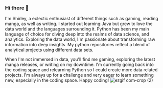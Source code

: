 ### Hi there 👋
I'm Shirley, a eclectic enthusiast of different things such as gaming, reading manga, as well as writing. I started out learning Java but grew to love the data world and the languages surrounding it. Python has been my main language of choice for diving deep into the realms of data science, and analytics. Exploring the data world, I'm passionate about transforming raw information into deep insights. My python repositories reflect a blend of analytical projects using different data sets. 

When I'm not immersed in data, you'll find me gaming, exploring the latest manga releases, or writing on my downtime. I'm currently going back into the coding space and relearning Python so I could create more data related projects. I'm always up for a challenge and very eager to learn something new, especially in the coding space. Happy coding!  ![ezgif com-crop (2)](https://github.com/ShirleyP8908/ShirleyP8908/assets/98612806/e4f314c7-7e12-4575-a98b-8f8a889a3dbc)





<!--
**ShirleyP8908/ShirleyP8908** is a ✨ _special_ ✨ repository because its `README.md` (this file) appears on your GitHub profile.



Here are some ideas to get you started:

- 🔭 I’m currently working on ...
- 🌱 I’m currently learning ...
- 👯 I’m looking to collaborate on ...
- 🤔 I’m looking for help with ...
- 💬 Ask me about ...
- 📫 How to reach me: ...
- 😄 Pronouns: ...
- ⚡ Fun fact: ...
-->
